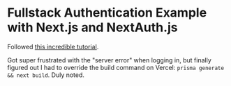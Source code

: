 # Fullstack Authentication Example with Next.js and NextAuth.js

Followed [this incredible tutorial](https://vercel.com/guides/nextjs-prisma-postgres).

Got super frustrated with the "server error" when logging in, but finally figured out I had to override the build command on Vercel: `prisma generate && next build`. Duly noted.
